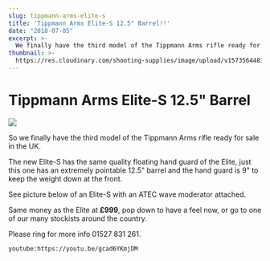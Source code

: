 ```yaml
---
slug: tippmann-arms-elite-s
title: 'Tippmann Arms Elite-S 12.5" Barrel!!'
date: "2018-07-05"
excerpt: >-
  We finally have the third model of the Tippmann Arms rifle ready for sale in the UK.
thumbnail: >-
  https://res.cloudinary.com/shooting-supplies/image/upload/v1573564481/Tippmann-Logo-from-their-website_vu352l_vkwchm_ik8qpw.png
---
```


# **Tippmann Arms Elite-S 12.5" Barrel**

![](https://res.cloudinary.com/shooting-supplies/image/upload/v1573564481/Tippmann-Logo-from-their-website_vu352l_vkwchm_ik8qpw.png)

So we finally have the third model of the Tippmann Arms rifle ready for sale in the UK.

The new Elite-S has the same quality floating hand guard of the Elite, just this one has an extremely pointable 12.5" barrel and the hand guard is 9" to keep the weight down at the front.

See picture below of an Elite-S with an ATEC wave moderator attached.

Same money as the Elite at **£999**, pop down to have a feel now, or go to one of our many stockists around the country.

Please ring for more info 01527 831 261.

`youtube:https://youtu.be/gcad6YKmjDM`
